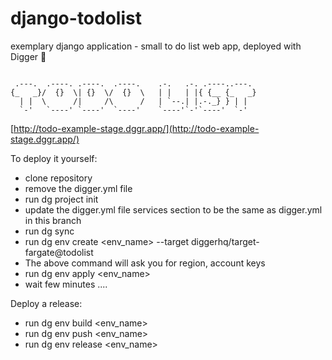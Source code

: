 # django-todolist
exemplary django application - small to do list web app, deployed with Digger 🚀

```

 .---.  .----. .----.  .----.    .-.   .-. .----..---. 
{_   _}/  {}  \| {}  \/  {}  \   | |   | |{ {__ {_   _}
  | |  \      /|     /\      /   | `--.| |.-._} } | |  
  `-'   `----' `----'  `----'    `----'`-'`----'  `-'  

```
[http://todo-example-stage.dggr.app/](http://todo-example-stage.dggr.app/)

To deploy it yourself:

- clone repository
- remove the digger.yml file
- run dg project init
- update the digger.yml file services section to be the same as digger.yml in this branch
- run dg sync
- run dg env create <env_name> --target diggerhq/target-fargate@todolist
- The above command will ask you for region, account keys
- run dg env apply <env_name>
- wait few minutes ....


Deploy a release:

- run dg env build <env_name>
- run dg env push <env_name>
- run dg env release <env_name>
